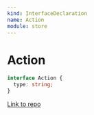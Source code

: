 ```yaml
---
kind: InterfaceDeclaration
name: Action
module: store
---
```


# Action

```ts
interface Action {
  type: string;
}
```

[Link to repo](https://github.com/ngrx/platform/blob/master/modules/store/src/models.ts#L1-L3)
